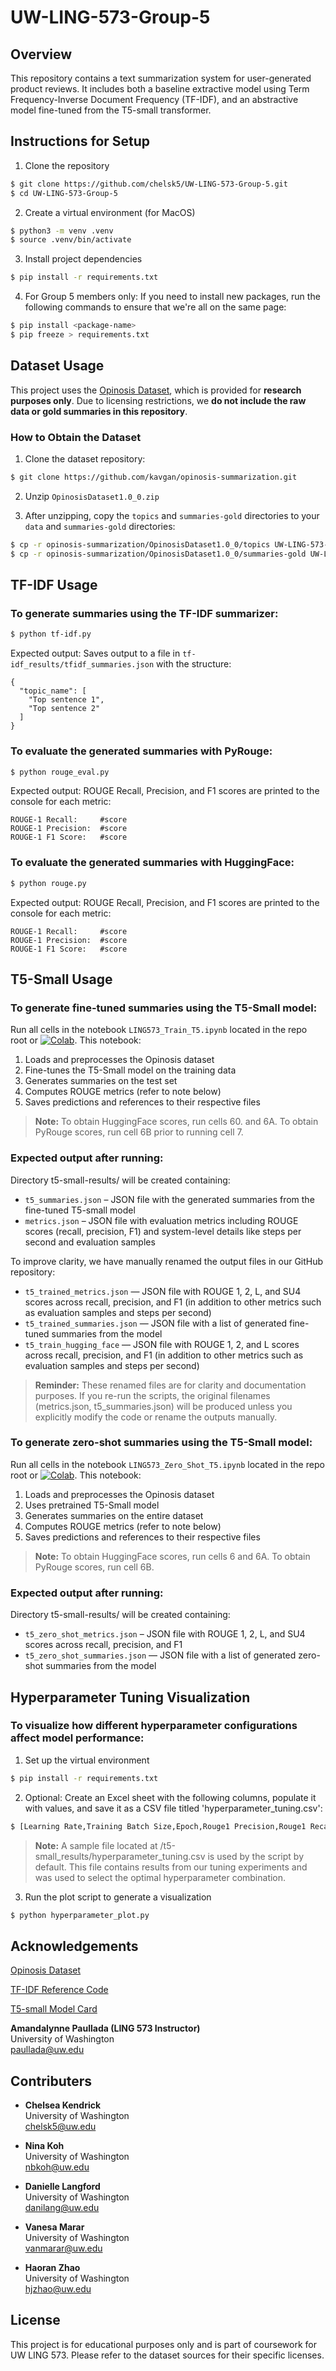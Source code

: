 # UW-LING-573-Group-5

## Overview
This repository contains a text summarization system for user-generated product reviews. It includes both a baseline extractive model using Term Frequency-Inverse Document Frequency (TF-IDF), and an abstractive model fine-tuned from the T5-small transformer.

## Instructions for Setup
1. Clone the repository
```bash
$ git clone https://github.com/chelsk5/UW-LING-573-Group-5.git
$ cd UW-LING-573-Group-5
```

2. Create a virtual environment (for MacOS)
```bash
$ python3 -m venv .venv
$ source .venv/bin/activate 
```

3. Install project dependencies
```bash
$ pip install -r requirements.txt
```

4. For Group 5 members only: If you need to install new packages, run the following commands to ensure that we're all on the same page:
```bash
$ pip install <package-name>
$ pip freeze > requirements.txt
```
## Dataset Usage

This project uses the [Opinosis Dataset](https://github.com/kavgan/opinosis-summarization), which is provided for **research purposes only**. Due to licensing restrictions, we **do not include the raw data or gold summaries in this repository**.

### How to Obtain the Dataset
1. Clone the dataset repository:
```bash
$ git clone https://github.com/kavgan/opinosis-summarization.git
```

2. Unzip `OpinosisDataset1.0_0.zip`

3. After unzipping, copy the `topics` and `summaries-gold` directories to your `data` and `summaries-gold`  directories:
```bash
$ cp -r opinosis-summarization/OpinosisDataset1.0_0/topics UW-LING-573-Group-5/data
$ cp -r opinosis-summarization/OpinosisDataset1.0_0/summaries-gold UW-LING-573-Group-5/summaries-gold
```

## TF-IDF Usage
### To generate summaries using the TF-IDF summarizer:
```bash
$ python tf-idf.py
```
Expected output: Saves output to a file in `tf-idf_results/tfidf_summaries.json` with the structure:
```
{
  "topic_name": [
    "Top sentence 1",
    "Top sentence 2"
  ]
}
```

### To evaluate the generated summaries with PyRouge:
```bash
$ python rouge_eval.py
```
Expected output: ROUGE Recall, Precision, and F1 scores are printed to the console for each metric:
```
ROUGE-1 Recall:     #score
ROUGE-1 Precision:  #score
ROUGE-1 F1 Score:   #score
```

### To evaluate the generated summaries with HuggingFace:
```bash
$ python rouge.py
```
Expected output: ROUGE Recall, Precision, and F1 scores are printed to the console for each metric:
```
ROUGE-1 Recall:     #score
ROUGE-1 Precision:  #score
ROUGE-1 F1 Score:   #score
```

## T5-Small Usage
### To generate fine-tuned summaries using the T5-Small model:
Run all cells in the notebook `LING573_Train_T5.ipynb` located in the repo root or [![Colab](https://colab.research.google.com/assets/colab-badge.svg)](https://colab.research.google.com/drive/119ziVUd6aJ08pChLnq6J8C9pMFuMoc6V?usp=sharing#scrollTo=53N0paoCC2gb). This notebook:
1. Loads and preprocesses the Opinosis dataset
2. Fine-tunes the T5-Small model on the training data
3. Generates summaries on the test set
4. Computes ROUGE metrics (refer to note below)
5. Saves predictions and references to their respective files

> **Note:** To obtain HuggingFace scores, run cells 60. and 6A. To obtain PyRouge scores, run cell 6B prior to running cell 7. 

### Expected output after running:
Directory t5-small-results/ will be created containing:
- `t5_summaries.json` – JSON file with the generated summaries from the fine-tuned T5-small model
- `metrics.json` – JSON file with evaluation metrics including ROUGE scores (recall, precision, F1) and system-level details like steps per second and evaluation samples

To improve clarity, we have manually renamed the output files in our GitHub repository:
  - `t5_trained_metrics.json` — JSON file with ROUGE 1, 2, L, and SU4 scores across recall, precision, and F1 (in addition to other metrics such as evaluation samples and steps per second) 
  - `t5_trained_summaries.json` — JSON file with a list of generated fine-tuned summaries from the model
  - `t5_train_hugging_face` — JSON file with ROUGE 1, 2, and L scores across recall, precision, and F1 (in addition to other metrics such as evaluation samples and steps per second) 
  
  > **Reminder:** These renamed files are for clarity and documentation purposes. If you re-run the scripts, the original filenames (metrics.json, t5_summaries.json) will be produced unless you explicitly modify the code or rename the outputs manually.

### To generate zero-shot summaries using the T5-Small model:
Run all cells in the notebook `LING573_Zero_Shot_T5.ipynb` located in the repo root or [![Colab](https://colab.research.google.com/assets/colab-badge.svg)](https://colab.research.google.com/drive/1kUQ3LLgklbHZZBJp0B7GdWp0JvyTiUHJ?usp=sharing). This notebook:
1. Loads and preprocesses the Opinosis dataset
2. Uses pretrained T5-Small model 
3. Generates summaries on the entire dataset
4. Computes ROUGE metrics (refer to note below)
5. Saves predictions and references to their respective files

> **Note:** To obtain HuggingFace scores, run cells 6 and 6A. To obtain PyRouge scores, run cell 6B. 

### Expected output after running:
Directory t5-small-results/ will be created containing:
  - `t5_zero_shot_metrics.json` – JSON file with ROUGE 1, 2, L, and SU4 scores across recall, precision, and F1
  - `t5_zero_shot_summaries.json` — JSON file with a list of generated zero-shot summaries from the model

## Hyperparameter Tuning Visualization
### To visualize how different hyperparameter configurations affect model performance:
1. Set up the virtual environment
```bash
$ pip install -r requirements.txt
```

2. Optional: Create an Excel sheet with the following columns, populate it with values, and save it as a CSV file titled 'hyperparameter_tuning.csv': 
```bash
$ [Learning Rate,Training Batch Size,Epoch,Rouge1 Precision,Rouge1 Recall,Rouge1 F1,Rouge2 Precision,Rouge2 Recall,Rouge2 F1,Rougel Precision,Rougel Recall,Rougel F1]
```
> **Note:** A sample file located at /t5-small_results/hyperparameter_tuning.csv is used by the script by default. This file contains results from our tuning experiments and was used to select the optimal hyperparameter combination.

3. Run the plot script to generate a visualization
```bash
$ python hyperparameter_plot.py
```

## Acknowledgements
[Opinosis Dataset](https://github.com/kavgan/opinosis-summarization/blob/master/README.md)

[TF-IDF Reference Code](https://github.com/wangyuhsin/tfidf-text-summarization/blob/main/README.md)

[T5-small Model Card](https://huggingface.co/google-t5/t5-small)

**Amandalynne Paullada (LING 573 Instructor)**  
University of Washington  
paullada@uw.edu

## Contributers
- **Chelsea Kendrick**  
  University of Washington  
  chelsk5@uw.edu

- **Nina Koh**  
  University of Washington  
  nbkoh@uw.edu

- **Danielle Langford**  
  University of Washington  
  danilang@uw.edu

- **Vanesa Marar**  
  University of Washington  
  vanmarar@uw.edu

- **Haoran Zhao**  
  University of Washington  
  hjzhao@uw.edu

## License
This project is for educational purposes only and is part of coursework for UW LING 573. Please refer to the dataset sources for their specific licenses.
